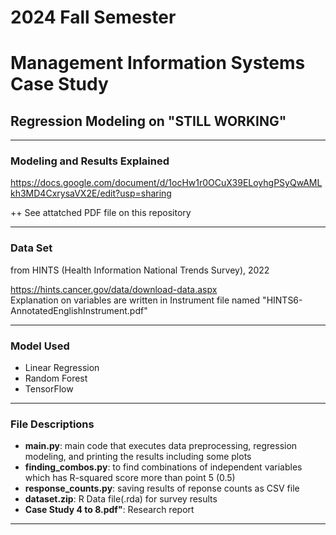 # 2024 Fall Semester  
# Management Information Systems Case Study  

    
## Regression Modeling on "STILL WORKING"
---  

### Modeling and Results Explained
https://docs.google.com/document/d/1ocHw1r0OCuX39ELoyhgPSyQwAMLkh3MD4CxrysaVX2E/edit?usp=sharing  
  
++ See attatched PDF file on this repository


---
### Data Set  
from HINTS (Health Information National Trends Survey), 2022

https://hints.cancer.gov/data/download-data.aspx  
Explanation on variables are written in Instrument file named "HINTS6-AnnotatedEnglishInstrument.pdf"

---
### Model Used  
* Linear Regression  
* Random Forest  
* TensorFlow  
---
### File Descriptions
* **main.py**: main code that executes data preprocessing, regression modeling, and printing the results including some plots
* **finding_combos.py**: to find combinations of independent variables which has R-squared score more than point 5 (0.5)
* **response_counts.py**: saving results of reponse counts as CSV file
* **dataset.zip**: R Data file(.rda) for survey results
* **Case Study 4 to 8.pdf"**: Research report
___
